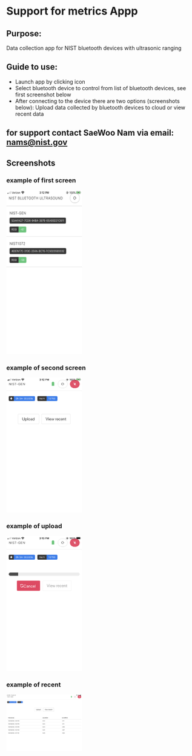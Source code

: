 # Support for metrics Appp
## Purpose:
Data collection app for NIST bluetooth devices with ultrasonic ranging

## Guide to use:
-  Launch app by clicking icon
-  Select bluetooth device to control from list of bluetooth devices, see first screenshot below
-  After connecting to the device there are two options (screenshots below):  Upload data collected by bluetooth devices to cloud or view recent data

## for support contact SaeWoo Nam via email:  nams@nist.gov

## Screenshots

### example of first screen

<kbd><img src = "https://raw.githubusercontent.com/saewoonam/EN_v2_app/master/docs/images/pg1.PNG" width=200></kbd>

### example of second screen

<kbd><img src = "https://raw.githubusercontent.com/saewoonam/EN_v2_app/master/docs/images/pg2.PNG" width=200></kbd>

### example of upload

<kbd><img src = "https://raw.githubusercontent.com/saewoonam/EN_v2_app/master/docs/images/pg2a.PNG" width=200></kbd>

### example of recent

<kbd><img src = "https://raw.githubusercontent.com/saewoonam/EN_v2_app/master/docs/images/pg2b.PNG" width=200></kbd>
